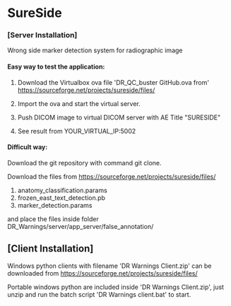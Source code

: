 # SureSide

### [Server Installation]

Wrong side marker detection system for radiographic image

#### Easy way to test the application:

1. Download the Virtualbox ova file 'DR_QC_buster GitHub.ova from'  https://sourceforge.net/projects/sureside/files/
  
2. Import the ova and start the virtual server.

3. Push DICOM image to virtual DICOM server with AE Title "SURESIDE"

4. See result from YOUR_VIRTUAL_IP:5002


#### Difficult way:

Download the git repository with command git clone.

Download the files from https://sourceforge.net/projects/sureside/files/

1. anatomy_classification.params
2. frozen_east_text_detection.pb
3. marker_detection.params

and place the files inside folder DR_Warnings/server/app_server/false_annotation/

## [Client Installation]

Windows python clients with filename 'DR Warnings Client.zip' can be downloaded from https://sourceforge.net/projects/sureside/files/

Portable windows python are included inside 'DR Warnings Client.zip', just unzip and run the batch script 'DR Warnings client.bat' to start.




